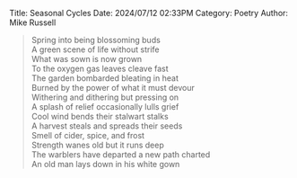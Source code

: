 Title: Seasonal Cycles
Date: 2024/07/12 02:33PM
Category: Poetry
Author: Mike Russell

> Spring into being blossoming buds<br>
> A green scene of life without strife<br>
> What was sown is now grown<br>
> To the oxygen gas leaves cleave fast<br>
> The garden bombarded bleating in heat<br>
> Burned by the power of what it must devour<br>
> Withering and dithering but pressing on<br>
> A splash of relief occasionally lulls grief<br>
> Cool wind bends their stalwart stalks<br>
> A harvest steals and spreads their seeds<br>
> Smell of cider, spice, and frost<br>
> Strength wanes old but it runs deep<br>
> The warblers have departed a new path charted<br>
> An old man lays down in his white gown
